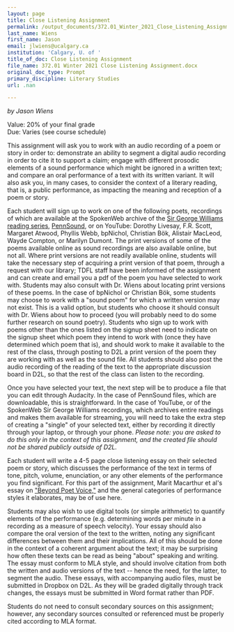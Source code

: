 ```yaml
---
layout: page
title: Close Listening Assignment
permalink: /output_documents/372.01_Winter_2021_Close_Listening_Assignment.html
last_name: Wiens
first_name: Jason
email: jlwiens@ucalgary.ca
institution: 'Calgary, U. of '
title_of_doc: Close Listening Assignment
file_name: 372.01 Winter 2021 Close Listening Assignment.docx
original_doc_type: Prompt
primary_discipline: Literary Studies
url: .nan

---
```

*by Jason Wiens* 


Value: 20% of your final grade   
Due: Varies (see course schedule)

This assignment will ask you to work with an audio recording of a poem
or story in order to: demonstrate an ability to segment a digital audio
recording in order to cite it to support a claim; engage with different
prosodic elements of a sound performance which might be ignored in a
written text; and compare an oral performance of a text with its written
variant. It will also ask you, in many cases, to consider the context of
a literary reading, that is, a public performance, as impacting the
meaning and reception of a poem or story.

Each student will sign up to work on one of the following poets,
recordings of which are available at the SpokenWeb archive of the [Sir
George Williams reading series](https://montreal.spokenweb.ca/sgw-poetry-readings/), [PennSound](
http://writing.upenn.edu/pennsound/), or on YouTube: Dorothy Livesay,
F.R. Scott, Margaret Atwood, Phyllis Webb, bpNichol, Christian Bök,
Alistair MacLeod, Wayde Compton, or Marilyn Dumont. The print versions
of some of the poems available online as sound recordings are also
available online, but not all. Where print versions are not readily
available online, students will take the necessary step of acquiring a
print version of that poem, through a request with our library; TDFL
staff have been informed of the assignment and can create and email you
a pdf of the poem you have selected to work with. Students may also
consult with Dr. Wiens about locating print versions of these poems. In
the case of bpNichol or Christian Bök, some students may choose to work
with a "sound poem" for which a written version may not exist. This is a
valid option, but students who choose it should consult with Dr. Wiens
about how to proceed (you will probably need to do some further research
on sound poetry). Students who sign up to work with poems other than the
ones listed on the signup sheet need to indicate on the signup sheet
which poem they intend to work with (once they have determined which
poem that is), and should work to make it available to the rest of the
class, through posting to D2L a print version of the poem they are
working with as well as the sound file. All students should also post
the audio recording of the reading of the text to the appropriate
discussion board in D2L, so that the rest of the class can listen to the
recording.

Once you have selected your text, the next step will be to produce a
file that you can edit through Audacity. In the case of PennSound files,
which are downloadable, this is straightforward. In the case of YouTube,
or of the SpokenWeb Sir George Williams recordings, which archives
entire readings and makes them available for streaming, you will need to
take the extra step of creating a "single" of your selected text, either
by recording it directly through your laptop, or through your phone.
*Please note: you are asked to do this only in the context of this
assignment, and the created file should not be shared publicly outside
of D2L.*

Each student will write a 4-5 page close listening essay on their
selected poem or story, which discusses the performance of the text in
terms of tone, pitch, volume, enunciation, or any other elements of the
performance you find significant. For this part of the assignment, Marit
Macarthur et al's essay on ["Beyond Poet Voice,"](https://culturalanalytics.org/article/11039) and the general categories of performance styles it elaborates, may be of use here.

Students may also wish to use digital tools (or simple arithmetic) to
quantify elements of the performance (e.g. determining words per minute
in a recording as a measure of speech velocity). Your essay should also
compare the oral version of the text to the written, noting any
significant differences between them and their implications. All of this
should be done in the context of a coherent argument about the text; it
may be surprising how often these texts can be read as being "about"
speaking and writing. The essay must conform to MLA style, and should
involve citation from both the written and audio versions of the text --
hence the need, for the latter, to segment the audio. These essays, with
accompanying audio files, must be submitted in Dropbox on D2L. As they
will be graded digitally through track changes, the essays must be
submitted in Word format rather than PDF.

Students do not need to consult secondary sources on this assignment;
however, any secondary sources consulted or referenced must be properly
cited according to MLA format.
